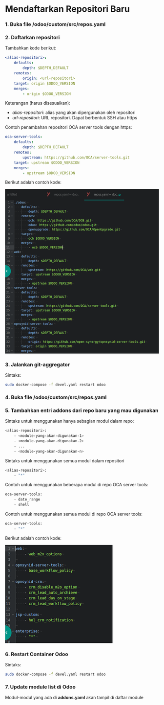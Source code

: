 # Mendaftarkan Repositori Baru

### 1. Buka file <nama-folder-development>/odoo/custom/src/repos.yaml

### 2. Daftarkan repositori

Tambahkan kode berikut:

```yaml
<alias-repositori>:
    defaults:
        depth: $DEPTH_DEFAULT
    remotes:
        origin: <url-repositori>
    target: origin $ODOO_VERSION
    merges:
        - origin $ODOO_VERSION
```

Keterangan (harus disesuaikan):

* *alias-repositori*: alias yang akan dipergunakan oleh repositori
* *url-repositori*: URL repositori. Dapat berbentuk SSH atau https

Contoh penambahan repositori OCA server tools dengan https:

```yaml
oca-server-tools:
    defaults:
        depth: $DEPTH_DEFAULT
    remotes:
        upstream: https://github.com/OCA/server-tools.git
    target: upstream $ODOO_VERSION
    merges:
        - upstream $ODOO_VERSION
```

Berikut adalah contoh kode:

![](../img/development-environment/contoh-repo-yaml.png)

### 3. Jalankan git-aggregator

Sintaks:

```bash
sudo docker-compose -f devel.yaml restart odoo
```

### 4. Buka file <nama-folder-development>/odoo/custom/src/repos.yaml

### 5. Tambahkan entri addons dari repo baru yang mau digunakan

Sintaks untuk menggunakan hanya sebagian modul dalam repo:

```bash
<alias-repositori>:
    - <module-yang-akan-digunakan-1>
    - <module-yang-akan-digunakan-2>
    - ...
    - <module-yang-akan-digunakan-n>
```

Sintaks untuk menggunakan semua modul dalam repositori

```bash
<alias-repositori>:
    - "*"
```

Contoh untuk menggunakan beberapa modul di repo OCA server tools:

```bash
oca-server-tools:
    - date_range
    - shell
```

Contoh untuk menggunakan semua modul di repo OCA server tools:

```bash
oca-server-tools:
    - "*"
```

Berikut adalah contoh kode:

![](../img/development-environment/contoh-addons-yaml.png)

### 6. Restart Container Odoo

Sintaks:

```bash
sudo docker-compose -f devel.yaml restart odoo
```

### 7. Update module list di Odoo

Modul-modul yang ada di **addons.yaml** akan tampil di daftar module
